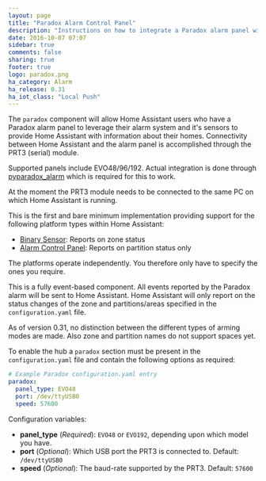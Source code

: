 ```yaml
---
layout: page
title: "Paradox Alarm Control Panel"
description: "Instructions on how to integrate a Paradox alarm panel with Home Assistant using a PRT3 (serial) module."
date: 2016-10-07 07:07
sidebar: true
comments: false
sharing: true
footer: true
logo: paradox.png
ha_category: Alarm
ha_release: 0.31
ha_iot_class: "Local Push"
---
```


The `paradox` component will allow Home Assistant users who have a Paradox alarm panel to leverage their alarm system and it's sensors to provide Home Assistant with information about their homes. Connectivity between Home Assistant and the alarm panel is accomplished through the PRT3 (serial) module.

Supported panels include EVO48/96/192. Actual integration is done through [pyparadox_alarm](https://pypi.python.org/pypi/pyparadox_alarm/) which is required for this to work.

At the moment the PRT3 module needs to be connected to the same PC on which Home Assistant is running.

This is the first and bare minimum implementation providing support for the following platform types within Home Assistant:

- [Binary Sensor](/components/binary_sensor.paradox/): Reports on zone status
- [Alarm Control Panel](/components/alarm_control_panel.paradox/): Reports on partition status only

The platforms operate independently. You therefore only have to specify the ones you require.

This is a fully event-based component. All events reported by the Paradox alarm will be sent to Home Assistant. Home Assistant will only report on the status changes of the zone and partitions/areas specified in the `configuration.yaml` file.

As of version 0.31, no distinction between the different types of arming modes are made. Also zone and partition names do not support spaces yet.

To enable the hub a `paradox` section must be present in the `configuration.yaml` file and contain the following options as required:

```yaml
# Example Paradox configuration.yaml entry
paradox:
  panel_type: EVO48
  port: /dev/ttyUSB0
  speed: 57600

```

Configuration variables:

- **panel_type** (*Required*): `EVO48` or `EVO192`, depending upon which model you have.
- **port** (*Optional*): Which USB port the PRT3 is connected to. Default: `/dev/ttyUSB0`
- **speed** (*Optional*): The baud-rate supported by the PRT3. Default: `57600`
